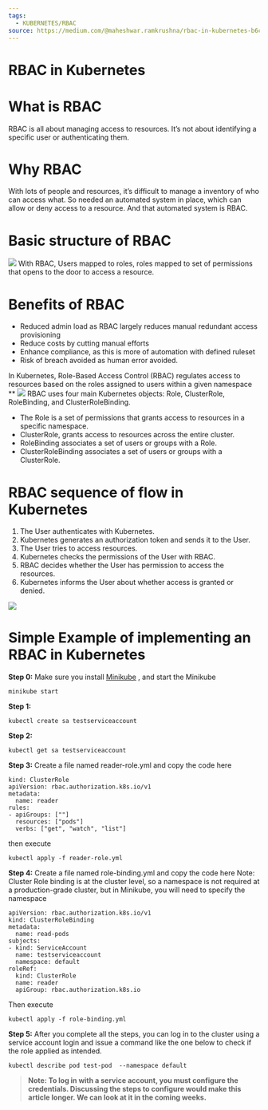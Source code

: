 ```yaml
---
tags:
  - KUBERNETES/RBAC
source: https://medium.com/@maheshwar.ramkrushna/rbac-in-kubernetes-b6c4c23432ef
---
```

# RBAC in Kubernetes

# What is RBAC

RBAC is all about managing access to resources. It’s not about identifying a specific user or authenticating them.
# Why RBAC

With lots of people and resources, it’s difficult to manage a inventory of who can access what.
So needed an automated system in place, which can allow or deny access to a resource. And that automated system is RBAC.


# Basic structure of RBAC

![](https://miro.medium.com/v2/resize:fit:700/0*kGpFSej4WP5ja1Cu) 
With RBAC, Users mapped to roles, roles mapped to set of permissions that opens to the door to access a resource.


# Benefits of RBAC

- Reduced admin load as RBAC largely reduces manual redundant access provisioning
- Reduce costs by cutting manual efforts
- Enhance compliance, as this is more of automation with defined ruleset
- Risk of breach avoided as human error avoided.

In Kubernetes, Role-Based Access Control (RBAC) regulates access to resources based on the roles assigned to users within a given namespace ** 
![](https://miro.medium.com/v2/resize:fit:602/0*94ru_ZcEdYfovtXB) 
RBAC uses four main Kubernetes objects: Role, ClusterRole, RoleBinding, and ClusterRoleBinding.
- The Role is a set of permissions that grants access to resources in a specific namespace.
- ClusterRole, grants access to resources across the entire cluster.
- RoleBinding associates a set of users or groups with a Role.
- ClusterRoleBinding associates a set of users or groups with a ClusterRole.



# RBAC sequence of flow in Kubernetes

1.  The User authenticates with Kubernetes.
2.  Kubernetes generates an authorization token and sends it to the User.
3.  The User tries to access resources.
4.  Kubernetes checks the permissions of the User with RBAC.
5.  RBAC decides whether the User has permission to access the resources.
6.  Kubernetes informs the User about whether access is granted or denied.

![](https://miro.medium.com/v2/resize:fit:700/0*Stiq4deN7ixIDIOc) 


# Simple Example of implementing an RBAC in Kubernetes

 **Step 0:** 
Make sure you install  [Minikube](https://www.linkedin.com/pulse/exploring-world-k9s-getting-started-rajesh-muthusamy%3FtrackingId=TiEAkR%252BkRRmd2yiLUClcfQ%253D%253D/?trackingId=TiEAkR%2BkRRmd2yiLUClcfQ%3D%3D) , and start the Minikube

```
minikube start
```


 **Step 1:** 

```
kubectl create sa testserviceaccount
```


 **Step 2:** 

```
kubectl get sa testserviceaccount
```


 **Step 3:** 
Create a file named reader-role.yml and copy the code here

```
kind: ClusterRole
apiVersion: rbac.authorization.k8s.io/v1
metadata:
  name: reader
rules:
- apiGroups: [""]
  resources: ["pods"]
  verbs: ["get", "watch", "list"]
```


then execute

```
kubectl apply -f reader-role.yml
```


 **Step 4:** 
Create a file named role-binding.yml and copy the code here
Note: Cluster Role binding is at the cluster level, so a namespace is not required at a production-grade cluster, but in Minikube, you will need to specify the namespace

```
apiVersion: rbac.authorization.k8s.io/v1
kind: ClusterRoleBinding
metadata:
  name: read-pods
subjects:
- kind: ServiceAccount
  name: testserviceaccount
  namespace: default
roleRef:
  kind: ClusterRole
  name: reader
  apiGroup: rbac.authorization.k8s.io
```


Then execute

```
kubectl apply -f role-binding.yml
```


 **Step 5:** 
After you complete all the steps, you can log in to the cluster using a service account login and issue a command like the one below to check if the role applied as intended.

```
kubectl describe pod test-pod  --namespace default
```


>  **Note: To log in with a service account, you must configure the credentials. Discussing the steps to configure would make this article longer. We can look at it in the coming weeks.** 
